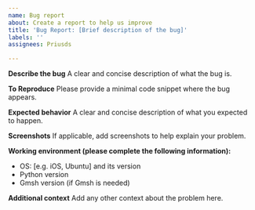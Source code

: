 ```yaml
---
name: Bug report
about: Create a report to help us improve
title: 'Bug Report: [Brief description of the bug]'
labels: ''
assignees: Priusds

---
```


**Describe the bug**
A clear and concise description of what the bug is.

**To Reproduce**
Please provide a minimal code snippet where the bug appears.

**Expected behavior**
A clear and concise description of what you expected to happen.

**Screenshots**
If applicable, add screenshots to help explain your problem.

**Working environment (please complete the following information):**
 - OS: [e.g. iOS, Ubuntu] and its version
 - Python version
 - Gmsh version (if Gmsh is needed)


**Additional context**
Add any other context about the problem here.
